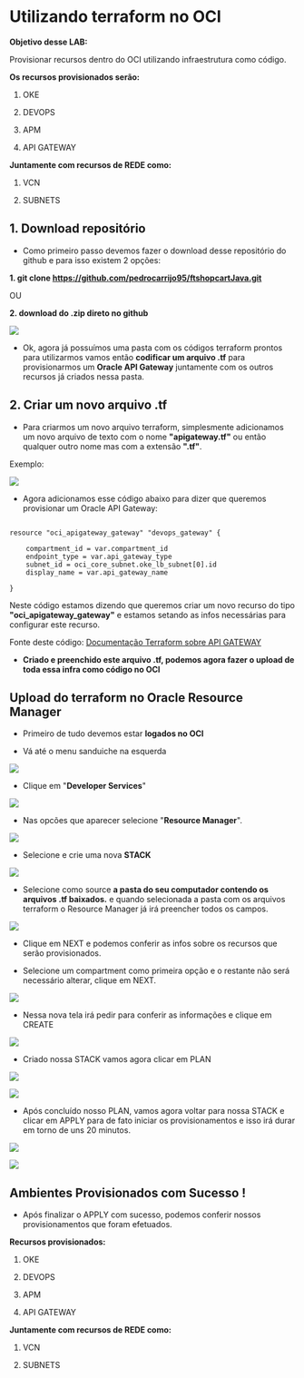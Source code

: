 
# Utilizando terraform no OCI

  

**Objetivo desse LAB:**

Provisionar recursos dentro do OCI utilizando infraestrutura como código.

  

**Os recursos provisionados serão:**

  

1. OKE

2. DEVOPS

3. APM

4. API GATEWAY

**Juntamente com recursos de REDE como:**

1. VCN

2. SUBNETS

  

## 1. Download repositório

  

 - Como primeiro passo devemos fazer o download desse repositório do
   github e para isso existem 2 opções:

  

**1. git clone https://github.com/pedrocarrijo95/ftshopcartJava.git**

  

OU

  

**2. download do .zip direto no github**

  

![](./imgs/printdownload.PNG)

  

 - Ok, agora já possuímos uma pasta com os códigos terraform prontos
   para utilizarmos vamos então **codificar um arquivo .tf** para
   provisionarmos um **Oracle API Gateway** juntamente com os outros
   recursos já criados nessa pasta.

  

## 2. Criar um novo arquivo .tf

  

 - Para criarmos um novo arquivo terraform, simplesmente adicionamos um
   novo arquivo de texto com o nome **"apigateway.tf"** ou então
   qualquer outro nome mas com a extensão **".tf"**.

  

Exemplo:

  

![](./imgs/printnewarch.PNG)

  

 - Agora adicionamos esse código abaixo para dizer que queremos
   provisionar um Oracle API Gateway:

```

resource "oci_apigateway_gateway" "devops_gateway" {

	compartment_id = var.compartment_id
	endpoint_type = var.api_gateway_type
	subnet_id = oci_core_subnet.oke_lb_subnet[0].id
	display_name = var.api_gateway_name

}

```

Neste código estamos dizendo que queremos criar um novo recurso do tipo **"oci_apigateway_gateway"** e estamos setando as infos necessárias para configurar este recurso.

  

Fonte deste código: [Documentação Terraform sobre API GATEWAY](https://registry.terraform.io/providers/hashicorp/oci/latest/docs/resources/apigateway_api)

  

 - **Criado e preenchido este arquivo .tf, podemos agora fazer o upload de toda essa infra como código no OCI**

  

## Upload do terraform no Oracle Resource Manager

  

- Primeiro de tudo devemos estar **logados no OCI**

- Vá até o menu sanduiche na esquerda

  

![](./imgs/printsand.PNG)

- Clique em "**Developer Services**"

  

![](./imgs/printdevserv.PNG)

- Nas opcões que aparecer selecione "**Resource Manager**".

  

![](./imgs/printorm.PNG)

- Selecione e crie uma nova **STACK**

  

![](./imgs/printstack.PNG)

- Selecione como source **a pasta do seu computador contendo os arquivos .tf baixados.** e quando selecionada a pasta com os arquivos terraform o Resource Manager já irá preencher todos os campos.

  

![](./imgs/printcstack.PNG)

- Clique em NEXT e podemos conferir as infos sobre os recursos que serão provisionados.

- Selecione um compartment como primeira opção e o restante não será necessário alterar, clique em NEXT.

  

![](./imgs/printstackcomp.PNG)

- Nessa nova tela irá pedir para conferir as informações e clique em CREATE

  

![](./imgs/printstackcreate.PNG)

- Criado nossa STACK vamos agora clicar em PLAN

  

![](./imgs/printplan.PNG)

  

![](./imgs/printplan2.PNG)

- Após concluído nosso PLAN, vamos agora voltar para nossa STACK e clicar em APPLY para de fato iniciar os provisionamentos e isso irá durar em torno de uns 20 minutos.

  

![](./imgs/printapply.PNG)

  

![](./imgs/printapply2.PNG)

  

## Ambientes Provisionados com Sucesso !

  

 - Após finalizar o APPLY com sucesso, podemos conferir nossos
   provisionamentos que foram efetuados.

  

**Recursos provisionados:**

  

1. OKE

2. DEVOPS

3. APM

4. API GATEWAY

**Juntamente com recursos de REDE como:**

1. VCN

2. SUBNETS